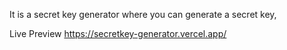 It is a secret key generator where you can generate a secret key,


Live Preview
https://secretkey-generator.vercel.app/
